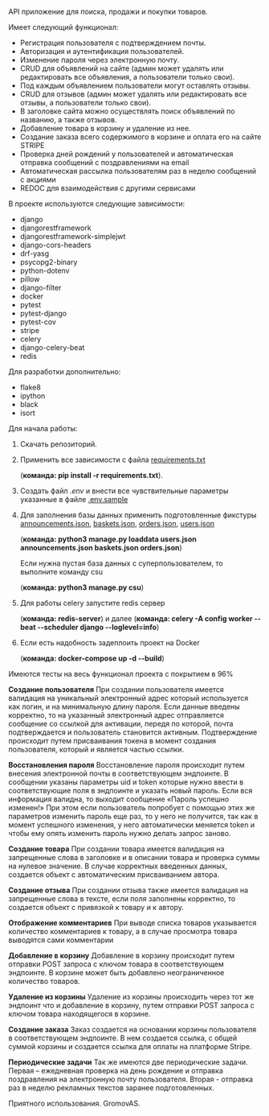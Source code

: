 API приложение для поиска, продажи и покупки товаров.

Имеет следующий функционал:

* Регистрация пользователя с подтверждением почты.
* Авторизация и аутентификация пользователей.
* Изменение пароля через электронную почту.
* CRUD для объявлений на сайте (админ может удалять или редактировать все объявления, а пользователи только свои).
* Под каждым объявлением пользователи могут оставлять отзывы.
* CRUD для отзывов (админ может удалять или редактировать все отзывы, а пользователи только свои).
* В заголовке сайта можно осуществлять поиск объявлений по названию, а также отзывов.
* Добавление товара в корзину и удаление из нее.
* Создание заказа всего содержимого в корзине и оплата его на сайте STRIPE
* Проверка дней рождений у пользователей и автоматическая отправка сообщений с поздравлениями на email
* Автоматическая рассылка пользователям раз в неделю сообщений с акциями
* REDOC для взаимодействия с другими сервисами

В проекте используются следующие зависимости:

* django
* djangorestframework
* djangorestframework-simplejwt
* django-cors-headers
* drf-yasg
* psycopg2-binary
* python-dotenv
* pillow
* django-filter
* docker
* pytest
* pytest-django
* pytest-cov
* stripe
* celery
* django-celery-beat
* redis

Для разработки дополнительно:
* flake8
* ipython
* black
* isort

Для начала работы:

1. Скачать репозиторий.
2. Применить все зависимости с файла [requirements.txt](requirements.txt) 
   
    (**команда: pip install -r requirements.txt**).
3. Создать файл _.env_ и внести все чувствительные параметры указанные в файле [.env.sample](.env.sample)
4. Для заполнения базы данных применить подготовленные фикстуры [announcements.json](announcements/fixtures/announcements.json), [baskets.json](baskets/fixtures/baskets.json), [orders.json](orders/fixtures/orders.json), [users.json](users/fixtures/users.json) 

    (**команда: python3 manage.py loaddata users.json announcements.json baskets.json orders.json**)

    Если нужна пустая база данных с суперпользователем, то выполните команду csu 

    (**команда: python3 manage.py csu**) 
5. Для работы celery запустите redis сервер 

    (**команда: redis-server**) и далее (**команда: celery -A config worker --beat --scheduler django --loglevel=info**)
6. Если есть надобность задеплоить проект на Docker 

    (**команда: docker-compose up -d --build**)

Имеются тесты на весь функционал проекта с покрытием в 96%

**Создание пользователя**
При создании пользователя имеется валидация на уникальный электронный адрес который используется как логин, и на минимальную длину пароля. 
Если данные введены корректно, то на указанный электронный адрес отправляется сообщение со ссылкой для активации, передя по которой, почта подтверждается и пользователь становится активным. Подтверждение происходит путем присваивания токена в момент создания пользователя, который и является частью ссылки. 

**Восстановления пароля**
Восстановление пароля происходит путем внесения электронной почты в соответствующем эндпоинте. В сообщении указаны параметры uid и token которые нужно ввести в соответствующие поля в эндпоинте и указать новый пароль. Если вся информация валидна, то выходит сообщение «Пароль успешно изменен!» При этом если пользователь попробует с помощью этих же параметров изменить пароль еще раз, то у него не получится, так как в момент успешного изменения, у него автоматически меняется token и чтобы ему опять изменить пароль нужно делать запрос заново. 

**Создание товара**
При создании товара имеется валидация на запрещенные слова в заголовке и в описании товара и проверка суммы на нулевое значение. В случае корректных введенных данных, создается объект с автоматическим присваиванием автора. 

**Создание отзыва**
При создании отзыва также имеется валидация на запрещенные слова в тексте, если поля заполнены корректно, то создается объект с привязкой к товару и к автору. 

**Отображение комментариев**
При выводе списка товаров указывается количество комментариев к товару, а в случае просмотра товара выводятся сами комментарии

**Добавление в корзину**
Добавление в корзину происходит путем отправки POST запроса с ключом товара в соответствующем эндпоинте. В корзине может быть добавлено неограниченное количество товаров.

**Удаление из корзины**
Удаление из корзины происходить через тот же эндпоинт что и добавление в корзину, путем отправки POST запроса с ключом товара находящегося в корзине. 

**Создание заказа**
Заказ создается на основании корзины пользователя в соответствующем эндпоинте. В нем создается ссылка, с общей суммой корзины и создается ссылка для оплаты на платформе Stripe. 

**Периодические задачи**
Так же имеются две периодические задачи. Первая – ежедневная проверка на день рождение и отправка поздравления на электронную почту пользователя. Вторая - отправка раз в неделю рекламных текстов заранее подготовленных. 


Приятного использования. GromovAS.
